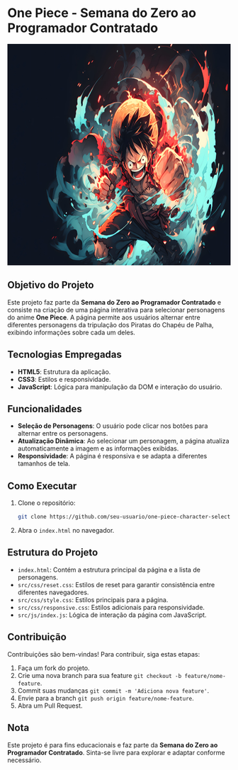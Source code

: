 # One Piece - Semana do Zero ao Programador Contratado

<div align="center">
  <img src="./src/img/personagem-monkey-d-luffy.jpg" alt="One Piece Banner" width="800" height="500"/>
</div>

## Objetivo do Projeto

Este projeto faz parte da **Semana do Zero ao Programador Contratado** e consiste na criação de uma página interativa para selecionar personagens do anime **One Piece**. A página permite aos usuários alternar entre diferentes personagens da tripulação dos Piratas do Chapéu de Palha, exibindo informações sobre cada um deles.

## Tecnologias Empregadas

- **HTML5**: Estrutura da aplicação.
- **CSS3**: Estilos e responsividade.
- **JavaScript**: Lógica para manipulação da DOM e interação do usuário.

## Funcionalidades

- **Seleção de Personagens**: O usuário pode clicar nos botões para alternar entre os personagens.
- **Atualização Dinâmica**: Ao selecionar um personagem, a página atualiza automaticamente a imagem e as informações exibidas.
- **Responsividade**: A página é responsiva e se adapta a diferentes tamanhos de tela.

## Como Executar

1. Clone o repositório:
   ```bash
   git clone https://github.com/seu-usuario/one-piece-character-select.git
   ```
2. Abra o `index.html` no navegador.

## Estrutura do Projeto

- `index.html`: Contém a estrutura principal da página e a lista de personagens.
- `src/css/reset.css`: Estilos de reset para garantir consistência entre diferentes navegadores.
- `src/css/style.css`: Estilos principais para a página.
- `src/css/responsive.css`: Estilos adicionais para responsividade.
- `src/js/index.js`: Lógica de interação da página com JavaScript.

## Contribuição

Contribuições são bem-vindas! Para contribuir, siga estas etapas:

1. Faça um fork do projeto.
2. Crie uma nova branch para sua feature `git checkout -b feature/nome-feature`.
3. Commit suas mudanças `git commit -m 'Adiciona nova feature'`.
4. Envie para a branch `git push origin feature/nome-feature`.
5. Abra um Pull Request.

## Nota

Este projeto é para fins educacionais e faz parte da **Semana do Zero ao Programador Contratado**. Sinta-se livre para explorar e adaptar conforme necessário.
